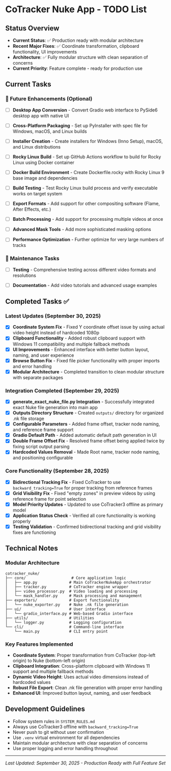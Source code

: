# CoTracker Nuke App - TODO List

## Status Overview
- **Current Status**: ✅ Production ready with modular architecture
- **Recent Major Fixes**: ✅ Coordinate transformation, clipboard functionality, UI improvements
- **Architecture**: ✅ Fully modular structure with clean separation of concerns
- **Current Priority**: Feature complete - ready for production use

## Current Tasks

### 🚀 Future Enhancements (Optional)
- [ ] **Desktop App Conversion** - Convert Gradio web interface to PySide6 desktop app with native UI
- [ ] **Cross-Platform Packaging** - Set up PyInstaller with spec file for Windows, macOS, and Linux builds
- [ ] **Installer Creation** - Create installers for Windows (Inno Setup), macOS, and Linux distributions
- [ ] **Rocky Linux Build** - Set up GitHub Actions workflow to build for Rocky Linux using Docker container
- [ ] **Docker Build Environment** - Create Dockerfile.rocky with Rocky Linux 9 base image and dependencies
- [ ] **Build Testing** - Test Rocky Linux build process and verify executable works on target system
- [ ] **Export Formats** - Add support for other compositing software (Flame, After Effects, etc.)
- [ ] **Batch Processing** - Add support for processing multiple videos at once
- [ ] **Advanced Mask Tools** - Add more sophisticated masking options
- [ ] **Performance Optimization** - Further optimize for very large numbers of tracks


### 🔧 Maintenance Tasks
- [ ] **Testing** - Comprehensive testing across different video formats and resolutions
- [ ] **Documentation** - Add video tutorials and advanced usage examples


## Completed Tasks ✅

### Latest Updates (September 30, 2025)
- [x] **Coordinate System Fix** - Fixed Y coordinate offset issue by using actual video height instead of hardcoded 1080p
- [x] **Clipboard Functionality** - Added robust clipboard support with Windows 11 compatibility and multiple fallback methods
- [x] **UI Improvements** - Enhanced interface with better button layout, naming, and user experience
- [x] **Browse Button Fix** - Fixed file picker functionality with proper imports and error handling
- [x] **Modular Architecture** - Completed transition to clean modular structure with separate packages

### Integration Completed (September 29, 2025)
- [x] **generate_exact_nuke_file.py Integration** - Successfully integrated exact Nuke file generation into main app
- [x] **Outputs Directory Structure** - Created `outputs/` directory for organized .nk file storage
- [x] **Configurable Parameters** - Added frame offset, tracker node naming, and reference frame support
- [x] **Gradio Default Path** - Added automatic default path generation in UI
- [x] **Double Frame Offset Fix** - Resolved frame offset being applied twice by fixing script output parsing
- [x] **Hardcoded Values Removal** - Made Root name, tracker node naming, and positioning configurable

### Core Functionality (September 28, 2025)
- [x] **Bidirectional Tracking Fix** - Fixed CoTracker to use `backward_tracking=True` for proper tracking from reference frames
- [x] **Grid Visibility Fix** - Fixed "empty zones" in preview videos by using reference frame for point selection  
- [x] **Model Priority Updates** - Updated to use CoTracker3 offline as primary model
- [x] **Application Status Check** - Verified all core functionality is working properly
- [x] **Testing Validation** - Confirmed bidirectional tracking and grid visibility fixes are functioning

## Technical Notes

### Modular Architecture
```
cotracker_nuke/
├── core/                    # Core application logic
│   ├── app.py              # Main CoTrackerNukeApp orchestrator
│   ├── tracker.py          # CoTracker engine wrapper
│   ├── video_processor.py  # Video loading and processing
│   └── mask_handler.py     # Mask processing and management
├── exporters/              # Export functionality
│   └── nuke_exporter.py    # Nuke .nk file generation
├── ui/                     # User interface
│   └── gradio_interface.py # Web-based Gradio interface
├── utils/                  # Utilities
│   └── logger.py           # Logging configuration
└── cli/                    # Command-line interface
    └── main.py             # CLI entry point
```

### Key Features Implemented
- **Coordinate System**: Proper transformation from CoTracker (top-left origin) to Nuke (bottom-left origin)
- **Clipboard Integration**: Cross-platform clipboard with Windows 11 support and multiple fallback methods
- **Dynamic Video Height**: Uses actual video dimensions instead of hardcoded values
- **Robust File Export**: Clean .nk file generation with proper error handling
- **Enhanced UI**: Improved button layout, naming, and user feedback

## Development Guidelines
- Follow system rules in `SYSTEM_RULES.md`
- Always use CoTracker3 offline with `backward_tracking=True`
- Never push to git without user confirmation
- Use `.venv` virtual environment for all dependencies
- Maintain modular architecture with clear separation of concerns
- Use proper logging and error handling throughout

---
*Last Updated: September 30, 2025 - Production Ready with Full Feature Set*
